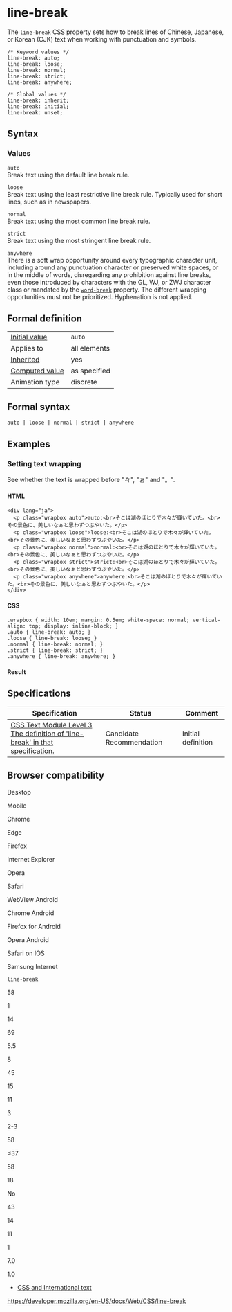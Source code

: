 # line-break

The `line-break` CSS property sets how to break lines of Chinese, Japanese, or Korean (CJK) text when working with punctuation and symbols.

    /* Keyword values */
    line-break: auto;
    line-break: loose;
    line-break: normal;
    line-break: strict;
    line-break: anywhere;

    /* Global values */
    line-break: inherit;
    line-break: initial;
    line-break: unset;

## Syntax

### Values

`auto`  
Break text using the default line break rule.

`loose`  
Break text using the least restrictive line break rule. Typically used for short lines, such as in newspapers.

`normal`  
Break text using the most common line break rule.

`strict`  
Break text using the most stringent line break rule.

`anywhere`  
There is a soft wrap opportunity around every typographic character unit, including around any punctuation character or preserved white spaces, or in the middle of words, disregarding any prohibition against line breaks, even those introduced by characters with the GL, WJ, or ZWJ character class or mandated by the [`word-break`](word-break) property. The different wrapping opportunities must not be prioritized. Hyphenation is not applied.

## Formal definition

<table><tbody><tr class="odd"><td><a href="initial_value">Initial value</a></td><td><code>auto</code></td></tr><tr class="even"><td>Applies to</td><td>all elements</td></tr><tr class="odd"><td><a href="inheritance">Inherited</a></td><td>yes</td></tr><tr class="even"><td><a href="computed_value">Computed value</a></td><td>as specified</td></tr><tr class="odd"><td>Animation type</td><td>discrete</td></tr></tbody></table>

## Formal syntax

    auto | loose | normal | strict | anywhere

## Examples

### Setting text wrapping

See whether the text is wrapped before "々", "ぁ" and "。".

#### HTML

    <div lang="ja">
      <p class="wrapbox auto">auto:<br>そこは湖のほとりで木々が輝いていた。<br>その景色に、美しいなぁと思わずつぶやいた。</p>
      <p class="wrapbox loose">loose:<br>そこは湖のほとりで木々が輝いていた。<br>その景色に、美しいなぁと思わずつぶやいた。</p>
      <p class="wrapbox normal">normal:<br>そこは湖のほとりで木々が輝いていた。<br>その景色に、美しいなぁと思わずつぶやいた。</p>
      <p class="wrapbox strict">strict:<br>そこは湖のほとりで木々が輝いていた。<br>その景色に、美しいなぁと思わずつぶやいた。</p>
      <p class="wrapbox anywhere">anywhere:<br>そこは湖のほとりで木々が輝いていた。<br>その景色に、美しいなぁと思わずつぶやいた。</p>
    </div>

#### CSS

    .wrapbox { width: 10em; margin: 0.5em; white-space: normal; vertical-align: top; display: inline-block; }
    .auto { line-break: auto; }
    .loose { line-break: loose; }
    .normal { line-break: normal; }
    .strict { line-break: strict; }
    .anywhere { line-break: anywhere; }

#### Result

## Specifications

<table><thead><tr class="header"><th>Specification</th><th>Status</th><th>Comment</th></tr></thead><tbody><tr class="odd"><td><a href="https://drafts.csswg.org/css-text-3/#line-break-property">CSS Text Module Level 3<br />
<span class="small">The definition of 'line-break' in that specification.</span></a></td><td><span class="spec-cr">Candidate Recommendation</span></td><td>Initial definition</td></tr></tbody></table>

## Browser compatibility

Desktop

Mobile

Chrome

Edge

Firefox

Internet Explorer

Opera

Safari

WebView Android

Chrome Android

Firefox for Android

Opera Android

Safari on IOS

Samsung Internet

`line-break`

58

1

14

69

5.5

8

45

15

11

3

2-3

58

≤37

58

18

No

43

14

11

1

7.0

1.0

- [CSS and International text](https://www.w3.org/International/articles/css3-text/)

<a href="https://developer.mozilla.org/en-US/docs/Web/CSS/line-break" class="_attribution-link">https://developer.mozilla.org/en-US/docs/Web/CSS/line-break</a>
